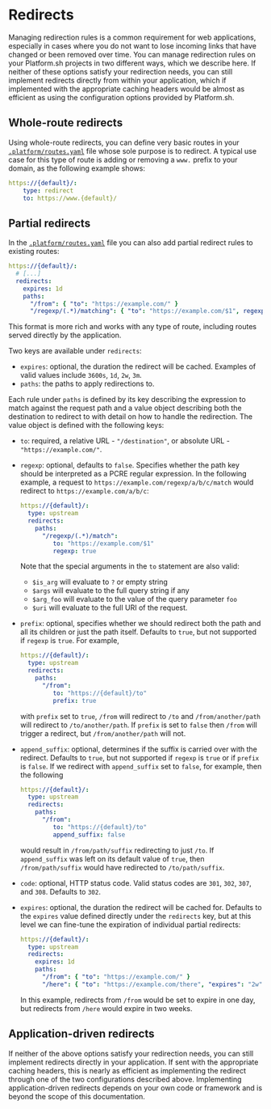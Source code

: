 # Redirects

Managing redirection rules is a common requirement for web applications,
especially in cases where you do not want to lose incoming links that have
changed or been removed over time. You can manage redirection rules on your
Platform.sh projects in two different ways, which we describe here. If neither
of these options satisfy your redirection needs, you can still implement redirects
directly from within your application, which if implemented with the appropriate caching headers
would be almost as efficient as using the configuration options provided by Platform.sh.

## Whole-route redirects

Using whole-route redirects, you can define very basic routes in your [`.platform/routes.yaml`](/configuration/routes.md) file whose sole purpose is to redirect. A typical use case for this type of route is adding or removing a `www.` prefix to your domain, as the following example shows:

```yaml
https://{default}/:
    type: redirect
    to: https://www.{default}/
```

## Partial redirects

In the [`.platform/routes.yaml`](/configuration/routes.md) file you can also add partial redirect rules
to existing routes:

```yaml
https://{default}/:
  # [...]
  redirects:
    expires: 1d
    paths:
      "/from": { "to": "https://example.com/" }
      "/regexp/(.*)/matching": { "to": "https://example.com/$1", regexp: true }
```

This format is more rich and works with any type of route, including routes served directly by the application.

Two keys are available under `redirects`:

 * `expires`: optional, the duration the redirect will be cached. Examples of valid values include `3600s`, `1d`, `2w`, `3m`.
 * `paths`: the paths to apply redirections to.

Each rule under `paths` is defined by its key describing the expression to match against the
request path and a value object describing both the destination to redirect to with
detail on how to handle the redirection. The value object is defined with the following
keys:

 * `to`: required, a relative URL - `"/destination"`, or absolute URL - `"https://example.com/"`.
 * `regexp`: optional, defaults to `false`. Specifies whether the path key should be interpreted as
   a PCRE regular expression. In the following example, a request to `https://example.com/regexp/a/b/c/match`
   would redirect to `https://example.com/a/b/c`:

   ```yaml
   https://{default}/:
     type: upstream
     redirects:
       paths:
         "/regexp/(.*)/match":
            to: "https://example.com/$1"
            regexp: true
   ```
   Note that the special arguments in the `to` statement are also valid:
    * `$is_arg` will evaluate to `?` or empty string
    * `$args` will evaluate to the full query string if any
    * `$arg_foo` will evaluate to the value of the query parameter `foo`
    * `$uri` will evaluate to the full URI of the request.
 * `prefix`: optional, specifies whether we should redirect both the path and all its children or just the path itself. Defaults to `true`, but not supported if `regexp` is `true`. For example,

   ```yaml
   https://{default}/:
     type: upstream
     redirects:
       paths:
         "/from":
            to: "https://{default}/to"
            prefix: true
   ```
   with `prefix` set to `true`, `/from` will redirect to `/to` and `/from/another/path` will redirect to `/to/another/path`.
   If `prefix` is set to `false` then `/from` will trigger a redirect, but `/from/another/path` will not.

 * `append_suffix`: optional, determines if the suffix is carried over with the redirect. Defaults to `true`, but not supported if `regexp` is `true` or if `prefix` is `false`.
   If we redirect with `append_suffix` set to `false`, for example, then the following

   ```yaml
   https://{default}/:
     type: upstream
     redirects:
       paths:
         "/from":
            to: "https://{default}/to"
            append_suffix: false
   ```
   would result in `/from/path/suffix` redirecting to just `/to`. If `append_suffix` was left on its default value of `true`, then `/from/path/suffix` would have redirected to `/to/path/suffix`.

 * `code`: optional, HTTP status code. Valid status codes are `301`, `302`, `307`, and `308`. Defaults to `302`.
 * `expires`: optional, the duration the redirect will be cached for. Defaults to the `expires` value defined directly under the `redirects` key, but at this level we can fine-tune the expiration of individual partial redirects:

   ```yaml
   https://{default}/:
     type: upstream
     redirects:
       expires: 1d
       paths:
         "/from": { "to": "https://example.com/" }
         "/here": { "to": "https://example.com/there", "expires": "2w" }
   ```
   In this example, redirects from `/from` would be set to expire in one day, but redirects from `/here` would
   expire in two weeks.


## Application-driven redirects

If neither of the above options satisfy your redirection needs, you can still
implement redirects directly in your application. If sent with the appropriate
caching headers, this is nearly as efficient as implementing the redirect through
one of the two configurations described above. Implementing application-driven
redirects depends on your own code or framework and is beyond the scope of this
documentation.

